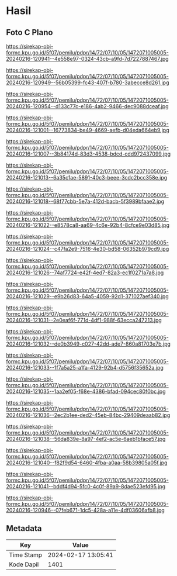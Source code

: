 # Hasil

## Foto C Plano

https://sirekap-obj-formc.kpu.go.id/5f07/pemilu/pdpr/14/72/07/10/05/1472071005005-20240216-120941--4e558e97-0324-43cb-a9fd-7d7227887467.jpg

https://sirekap-obj-formc.kpu.go.id/5f07/pemilu/pdpr/14/72/07/10/05/1472071005005-20240216-120949--56b05399-fc43-407f-b780-3abecce8d261.jpg

https://sirekap-obj-formc.kpu.go.id/5f07/pemilu/pdpr/14/72/07/10/05/1472071005005-20240216-120954--d133c77c-e186-4ab2-9466-dec9088dceaf.jpg

https://sirekap-obj-formc.kpu.go.id/5f07/pemilu/pdpr/14/72/07/10/05/1472071005005-20240216-121001--16773834-be49-4669-aefb-d04eda664eb9.jpg

https://sirekap-obj-formc.kpu.go.id/5f07/pemilu/pdpr/14/72/07/10/05/1472071005005-20240216-121007--3b84174d-83d3-4538-bdcd-cdd972437099.jpg

https://sirekap-obj-formc.kpu.go.id/5f07/pemilu/pdpr/14/72/07/10/05/1472071005005-20240216-121013--6a35c1ae-5891-40c3-beee-3cdc2bcc358e.jpg

https://sirekap-obj-formc.kpu.go.id/5f07/pemilu/pdpr/14/72/07/10/05/1472071005005-20240216-121018--68f77cbb-5e7a-412d-bacb-5f3989bfaae2.jpg

https://sirekap-obj-formc.kpu.go.id/5f07/pemilu/pdpr/14/72/07/10/05/1472071005005-20240216-121022--e8578ca8-aa69-4c6e-92b4-8cfce9e03d85.jpg

https://sirekap-obj-formc.kpu.go.id/5f07/pemilu/pdpr/14/72/07/10/05/1472071005005-20240216-121024--c47fa2e9-7516-4e30-bd58-06352b979cd9.jpg

https://sirekap-obj-formc.kpu.go.id/5f07/pemilu/pdpr/14/72/07/10/05/1472071005005-20240216-121026--74af7724-e42f-4ed7-82a3-ec1f0271a7a8.jpg

https://sirekap-obj-formc.kpu.go.id/5f07/pemilu/pdpr/14/72/07/10/05/1472071005005-20240216-121029--e9b26d83-64a5-4059-92d1-371027aef340.jpg

https://sirekap-obj-formc.kpu.go.id/5f07/pemilu/pdpr/14/72/07/10/05/1472071005005-20240216-121031--2e0eaf6f-771d-4df1-988f-63ecca247213.jpg

https://sirekap-obj-formc.kpu.go.id/5f07/pemilu/pdpr/14/72/07/10/05/1472071005005-20240216-121032--de0b3949-c027-42dd-ade7-860a81703e7b.jpg

https://sirekap-obj-formc.kpu.go.id/5f07/pemilu/pdpr/14/72/07/10/05/1472071005005-20240216-121033--1f7a5a25-a1fa-4129-92b4-d5756f35652a.jpg

https://sirekap-obj-formc.kpu.go.id/5f07/pemilu/pdpr/14/72/07/10/05/1472071005005-20240216-121035--1aa2ef05-f68e-4386-bfad-094cec80f0bc.jpg

https://sirekap-obj-formc.kpu.go.id/5f07/pemilu/pdpr/14/72/07/10/05/1472071005005-20240216-121036--2ec2b1ee-ded2-45eb-84bc-29409deaab82.jpg

https://sirekap-obj-formc.kpu.go.id/5f07/pemilu/pdpr/14/72/07/10/05/1472071005005-20240216-121038--56da839e-8a97-4ef2-ac5e-6aeb1bface57.jpg

https://sirekap-obj-formc.kpu.go.id/5f07/pemilu/pdpr/14/72/07/10/05/1472071005005-20240216-121040--f82f9d54-6460-4fba-a0aa-58b39805a05f.jpg

https://sirekap-obj-formc.kpu.go.id/5f07/pemilu/pdpr/14/72/07/10/05/1472071005005-20240216-121041--bddf4d94-5fc0-4c0f-89a9-8dae523efd95.jpg

https://sirekap-obj-formc.kpu.go.id/5f07/pemilu/pdpr/14/72/07/10/05/1472071005005-20240216-120946--07feb671-1dc5-428a-a11e-4df03606afb8.jpg


## Metadata

| Key        | Value               |
| ---------- | ------------------- |
| Time Stamp | 2024-02-17 13:05:41 |
| Kode Dapil | 1401                |



